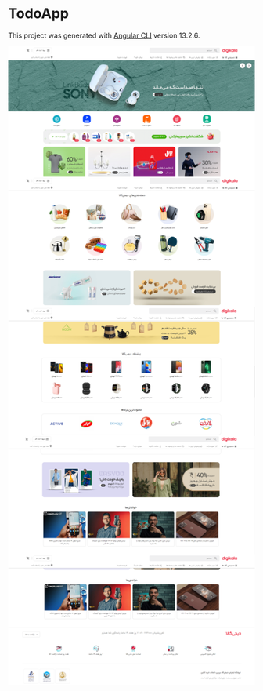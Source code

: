 # TodoApp

This project was generated with [Angular CLI](https://github.com/angular/angular-cli) version 13.2.6.

<img align="center" src="digikala1.png">
<img align="center" src="digikala2.png">
<img align="center" src="digikala3.png">
<img align="center" src="digikala4.png">
<img align="center" src="digikala5.png">
